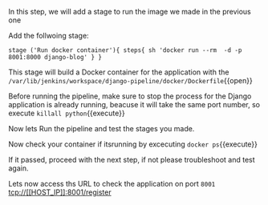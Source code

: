 In this step, we will add a stage to run the image we made in the previous one

Add the follwoing stage:

`
		stage ('Run docker container'){
			steps{
				sh 'docker run --rm  -d -p 8001:8000 django-blog'
			}
		}
`

This stage will build a Docker container for the application with the `/var/lib/jenkins/workspace/django-pipeline/docker/Dockerfile`{{open}}

Before running the pipeline, make sure to stop the process for the Django application is already running, beacuse it will take the same port number, so execute `killall python`{{execute}}

Now lets Run the pipeline and test the stages you made.

Now check your container if itsrunning by excecuting `docker ps`{{execute}}

If it passed, proceed with the next step, if not please troubleshoot and test again.

Lets now access ths URL to check the application on port `8001` [tcp://[[HOST_IP]]:8001/register](tcp://[[HOST_IP]]:8001/register)